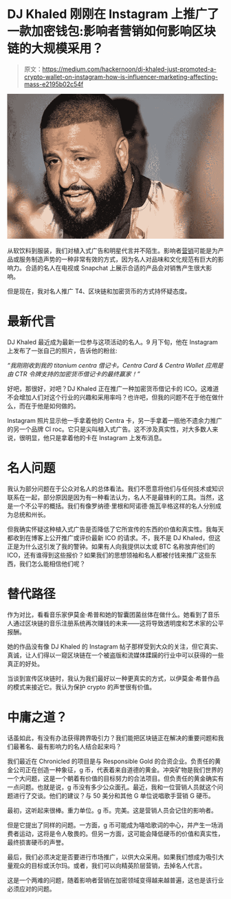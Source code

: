 # DJ Khaled 刚刚在 Instagram 上推广了一款加密钱包:影响者营销如何影响区块链的大规模采用？

> 原文：<https://medium.com/hackernoon/dj-khaled-just-promoted-a-crypto-wallet-on-instagram-how-is-influencer-marketing-affecting-mass-e2195b02c54f>

![](img/bbe809da27ea698900cb57d825805f48.png)

从软饮料到服装，我们对植入式广告和明星代言并不陌生。影响者[营销](https://hackernoon.com/tagged/marketing)可能是为产品或服务制造声势的一种非常有效的方式，因为名人对品味和文化规范有巨大的影响力。合适的名人在电视或 Snapchat 上展示合适的产品会对销售产生很大影响。

但是现在，我对名人推广 T4、区块链和加密货币的方式持怀疑态度。

# **最新代言**

DJ Khaled 最近成为最新一位参与这项活动的名人。9 月下旬，他在 Instagram 上发布了一张自己的照片，告诉他的粉丝:

*“我刚刚收到我的 titanium centra 借记卡。Centra Card & Centra Wallet 应用是由 CTR 令牌支持的加密货币借记卡的最终赢家！”*

好吧，那很好，对吧？DJ Khaled 正在推广一种加密货币借记卡的 ICO。这难道不会增加人们对这个行业的兴趣和采用率吗？也许吧，但我的问题不在于他在做什么，而在于他是如何做的。

Instagram 照片显示他一手拿着他的 Centra 卡，另一手拿着一瓶他不遗余力推广的另一个品牌 Cî roc。它只是尖叫植入式广告。这不涉及真实性，对大多数人来说，很明显，他只是拿着他的卡在 Instagram 上发布消息。

# **名人问题**

我认为部分问题在于公众对名人的总体看法。我们不愿意将他们与任何技术或知识联系在一起，部分原因是因为有一种看法认为，名人不是最锋利的工具。当然，这是一个不公平的概括。我们有像罗纳德·里根和阿诺德·施瓦辛格这样的名人分别成为总统和州长。

但我确实怀疑这种植入式广告是否降低了它所宣传的东西的价值和真实性。我每天都收到在博客上公开推广或评价最新 ICO 的请求。不，我不是 DJ Khaled，但这正是为什么这引发了我的警钟。如果有人向我提供以太或 BTC 名称放弃他们的 ICO，还有谁得到这些报价？如果我们的思想领袖和名人都被付钱来推广这些东西，我们怎么能相信他们呢？

# **替代路径**

作为对比，看看音乐家伊莫金·希普和她的智囊团菌丝体在做什么。她看到了音乐人通过区块链的音乐注册系统再次赚钱的未来——这将导致透明度和艺术家的公平报酬。

她的作品没有像 DJ Khaled 的 Instagram 帖子那样受到大众的关注，但它真实、真诚，让人们得以一窥区块链在一个被盗版和流媒体蹂躏的行业中可以获得的一些真正的好处。

当谈到宣传区块链时，我认为我们最好以一种更真实的方式，以伊莫金·希普作品的模式来接近它。我认为保护 crypto 的声誉很有价值。

# 中庸之道？

话虽如此，有没有办法获得跨界吸引力？我们能把区块链正在解决的重要问题和我们最著名、最有影响力的名人结合起来吗？

我们最近在 Chronicled 的项目是与 Responsible Gold 的合资企业。负责任的黄金公司正在创造一种象征，g 币，代表着来自道德的黄金。冲突矿物是我们世界的一个大问题，这是一个朝着有价值的目标努力的合法项目。但负责任的黄金确实有一点问题。也就是说，g 币没有多少公众面孔。最近，我和一位营销人员就这个问题进行了交谈。他们的建议？与 50 美分和其他 G 单位说唱歌手营销 G 硬币。

最初，这听起来很棒。重力单位。g 币。完美。这是营销人员会记住的影响者。

但是它提出了同样的问题。一方面，g 币可能成为嘻哈歌词的中心，并产生一场消费者运动，这将是令人敬畏的。但另一方面，这可能会降低硬币的价值和真实性，最终损害硬币的声誉。

最后，我们必须决定是否要进行市场推广，以供大众采用。如果我们想成为吸引大量观众的目标或沃尔玛。或者，我们可以向精英阶层营销，去掉名人代言。

这是一个两难的问题，随着影响者营销在加密领域变得越来越普遍，这也是该行业必须应对的问题。